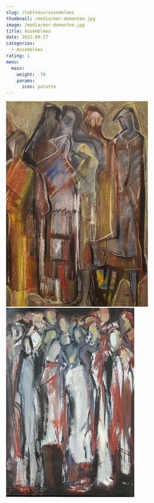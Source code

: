 ```yaml
---
slug: /tableaux/assemblees
thumbnail: /media/mer-demontee.jpg
image: /media/mer-demontee.jpg
title: Assemblées
date: 2022-09-27
categories:
  - Assemblées
rating: 1
menu:
  main:
    weight: -70
    params:
      icon: palette
---
```

![assemblée 2 collection privée ](assemblee-1.jpg) ![](assemblee-2.jpg)